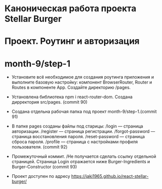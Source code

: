 # Каноническая работа проекта Stellar Burger 
# Проект. Роутинг и авторизация
# month-9/step-1
* Установите всё необходимое для создания роутинга приложения и выполните базовую настройку: компонент BrowserRouter, Router и Routes в компоненте App. Создайте директорию /pages. 
* Установлена библиотека npm i react-router-dom. Создана дирректория src/pages. (commit 90)
* Создана отдельна рабочая папка под проект month-9/step-1.(commit 91)
* В папке pages созданы файлы под старицы: 
      /login — страница авторизации.
      /register — страница регистрации.
      /forgot-password — страница восстановления пароля.
      /reset-password — страница сброса пароля.
      /profile — страница с настройками профиля пользователя.
(commit 92)
* Промежуточный коммит. /Не получается сделать ссылку отдельной страницей. Страница Login отражается ниже Burger-Ingredients и Burger-Constructor
(commit 93)














* Проект доступен по адресу  https://jaki1965.github.io/react-stellar-burger/

  